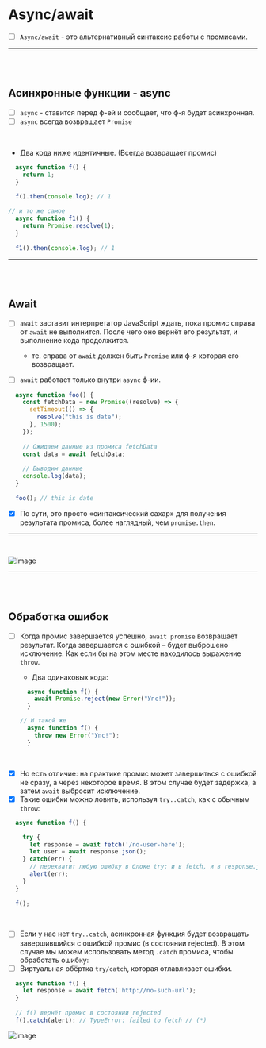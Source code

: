 # Async/await

- [ ] `Async/await` - это альтернативный синтаксис работы с промисами.

<hr>
<br>
<br>

<h2>Асинхронные функции - async</h2>

- [ ] `async` - ставится перед ф-ей и сообщает, что ф-я будет асинхронная.
- [ ] `async` всегда возвращает `Promise`

<br>

  + Два кода ниже идентичные. (Всегда возвращает промис)

  ```javascript
    async function f() {
      return 1;
    }
    
    f().then(console.log); // 1
  
  // и то же самое
    async function f1() {
      return Promise.resolve(1);
    }
    
    f1().then(console.log); // 1
  ```

<hr>
<br>
<br>

<h2>Await</h2>

- [ ] `await` заставит интерпретатор JavaScript ждать, пока промис справа от `await` не выполнится. После чего оно вернёт его результат, и выполнение кода продолжится.
  + те. справа от `await` должен быть `Promise` или ф-я которая его возвращает.
     
- [ ] `await` работает только внутри `async` ф-ии.

```javascript
  async function foo() {
    const fetchData = new Promise((resolve) => {
      setTimeout(() => {
        resolve("this is date");
      }, 1500);
    });
  
    // Ожидаем данные из промиса fetchData
    const data = await fetchData;
  
    // Выводим данные
    console.log(data);
  }
  
  foo(); // this is date
```

- [x] По сути, это просто «синтаксический сахар» для получения результата промиса, более наглядный, чем `promise.then`.

<hr>
<br>

![image](https://github.com/acidshotgun/learn-js-vanilla/assets/117285472/a0c33c53-0220-4071-876a-08553d124105)

<hr>
<br>
<br>

<h2>Обработка ошибок</h2>

- [ ] Когда промис завершается успешно, `await promise` возвращает результат. Когда завершается с ошибкой – будет выброшено исключение. Как если бы на этом месте находилось выражение `throw`.

  + Два одинаковых кода:
     
  ```javascript
    async function f() {
      await Promise.reject(new Error("Упс!"));
    }

  // И такой же
    async function f() {
      throw new Error("Упс!");
    }
  ```

<br>

- [x] Но есть отличие: на практике промис может завершиться с ошибкой не сразу, а через некоторое время. В этом случае будет задержка, а затем `await` выбросит исключение.
- [x] Такие ошибки можно ловить, используя `try..catch`, как с обычным `throw`:

```javascript
  async function f() {

    try {
      let response = await fetch('/no-user-here');
      let user = await response.json();
    } catch(err) {
      // перехватит любую ошибку в блоке try: и в fetch, и в response.json
      alert(err);
    }
  }
  
  f();
```

<br>

- [ ] Если у нас нет `try..catch`, асинхронная функция будет возвращать завершившийся с ошибкой промис (в состоянии rejected). В этом случае мы можем использовать метод `.catch` промиса, чтобы обработать ошибку:
- [ ] Виртуальная обёртка `try/catch`, которая отлавливает ошибки.

```javascript
  async function f() {
    let response = await fetch('http://no-such-url');
  }
  
  // f() вернёт промис в состоянии rejected
  f().catch(alert); // TypeError: failed to fetch // (*)
```

![image](https://github.com/acidshotgun/learn-js-vanilla/assets/117285472/7f8adfeb-92a8-4bc3-8562-5b8fe838121c)
